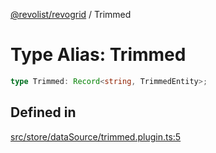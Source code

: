 [@revolist/revogrid](README.md) / Trimmed

# Type Alias: Trimmed

```ts
type Trimmed: Record<string, TrimmedEntity>;
```

## Defined in

[src/store/dataSource/trimmed.plugin.ts:5](https://github.com/revolist/revogrid/blob/69db770b4dd0e83354c8d987e03567beaf944291/src/store/dataSource/trimmed.plugin.ts#L5)
